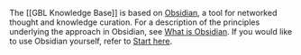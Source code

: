 The [[GBL Knowledge Base]] is based on [Obsidian](https://obsidian.md/), a tool for networked thought and knowledge curation. For a description of the principles underlying the approach in Obsidian, see [What is Obsidian](https://help.obsidian.md/Obsidian/Obsidian). If you would like to use Obsidian yourself, refer to [Start here](https://help.obsidian.md/Start+here).
